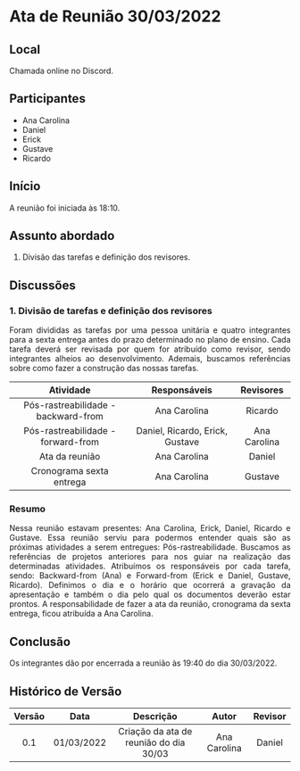 # Ata de Reunião 30/03/2022

## Local

Chamada online no Discord.

## Participantes

- Ana Carolina
- Daniel
- Erick
- Gustave
- Ricardo

## Início

A reunião foi iniciada às 18:10.

## Assunto abordado

1. Divisão das tarefas e definição dos revisores.

## Discussões

### 1. Divisão de tarefas e definição dos revisores

<p style="text-align: justify;">Foram divididas as tarefas por uma pessoa unitária e quatro integrantes para a sexta entrega antes do prazo determinado no plano de ensino. Cada tarefa deverá ser revisada por quem for atribuído como revisor, sendo integrantes alheios ao desenvolvimento. Ademais, buscamos referências sobre como fazer a construção das nossas tarefas.
</p>

| Atividade                            | Responsáveis         | Revisores    |
| :------------------------------------: | :--------------------: | :------------: |
| Pós-rastreabilidade - backward-from  | Ana Carolina         | Ricardo      |
| Pós-rastreabilidade - forward-from   | Daniel, Ricardo, Erick, Gustave   | Ana Carolina |
| Ata da reunião                       | Ana Carolina         | Daniel      |
| Cronograma sexta entrega            | Ana Carolina         | Gustave      |

### Resumo

<p style="text-align: justify;">
Nessa reunião estavam presentes: Ana Carolina, Erick, Daniel, Ricardo e Gustave. Essa reunião serviu para podermos entender quais são as próximas atividades a serem entregues: Pós-rastreabilidade. Buscamos as referências de projetos anteriores para nos guiar na realização das determinadas atividades. Atribuímos os responsáveis por cada tarefa, sendo: Backward-from (Ana) e Forward-from (Erick e Daniel, Gustave, Ricardo). Definimos o dia e o horário que ocorrerá a gravação da apresentação e também o dia pelo qual os documentos deverão estar prontos. A responsabilidade de fazer a ata da reunião, cronograma da sexta entrega, ficou atribuída a Ana Carolina.
</p>

## Conclusão

Os integrantes dão por encerrada a reunião às 19:40 do dia 30/03/2022.

## Histórico de Versão

| Versão |    Data    |               Descrição                |    Autor     | Revisor |
| :----: | :--------: | :------------------------------------: | :----------: | :-----: |
|  0.1   | 01/03/2022 | Criação da ata de reunião do dia 30/03 | Ana Carolina | Daniel |
